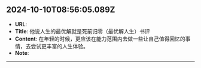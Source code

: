 
  ## 2024-10-10T08:56:05.089Z
  
  - **URL**: 
  - **Title**: 他说人生的最优解就是死前归零（最优解人生）书评
  - **Content**: 在年轻的时候，更应该在能力范围内去做一些让自己值得回忆的事情，去尝试更丰富的人生体验。
  - **Note**: 
  
  ---
  
